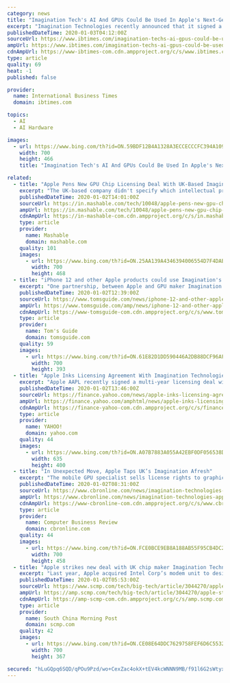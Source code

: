 ```yaml
---
category: news
title: "Imagination Tech's AI And GPUs Could Be Used In Apple's Next-Generation Products"
excerpt: "Imagination Technologies recently announced that it signed a new license agreement with Apple that grants the Cupertino company access to its intellectual property. In 2017, Apple decided to end its relationship with Imagination Technologies and design its own graphics processing chips In its unclear what IP Apple will gain access to as the ..."
publishedDateTime: 2020-01-03T04:12:00Z
sourceUrl: https://www.ibtimes.com/imagination-techs-ai-gpus-could-be-used-apples-next-generation-products-2895366
ampUrl: https://www.ibtimes.com/imagination-techs-ai-gpus-could-be-used-apples-next-generation-products-2895366?amp=1
cdnAmpUrl: https://www-ibtimes-com.cdn.ampproject.org/c/s/www.ibtimes.com/imagination-techs-ai-gpus-could-be-used-apples-next-generation-products-2895366?amp=1
type: article
quality: 69
heat: -1
published: false

provider:
  name: International Business Times
  domain: ibtimes.com

topics:
  - AI
  - AI Hardware

images:
  - url: https://www.bing.com/th?id=ON.59BDF12B4A1328A3ECCECCCFC394A109
    width: 700
    height: 466
    title: "Imagination Tech's AI And GPUs Could Be Used In Apple's Next-Generation Products"

related:
  - title: "Apple Pens New GPU Chip Licensing Deal With UK-Based Imagination Technologies"
    excerpt: "The UK-based company didn't specify which intellectual property this latest agreement covers, but it's believed Imagination's graphics and AI technology could be a big feature for future Apple ... Apple previously used Imagination designed GPU's in its iPhones and iPads, but then announced it would stop using its intellectual property in ..."
    publishedDateTime: 2020-01-02T14:01:00Z
    sourceUrl: https://in.mashable.com/tech/10048/apple-pens-new-gpu-chip-licensing-deal-with-uk-based-imagination-technologies
    ampUrl: https://in.mashable.com/tech/10048/apple-pens-new-gpu-chip-licensing-deal-with-uk-based-imagination-technologies?amp=1
    cdnAmpUrl: https://in-mashable-com.cdn.ampproject.org/c/s/in.mashable.com/tech/10048/apple-pens-new-gpu-chip-licensing-deal-with-uk-based-imagination-technologies?amp=1
    type: article
    provider:
      name: Mashable
      domain: mashable.com
    quality: 101
    images:
      - url: https://www.bing.com/th?id=ON.25AA139A4346394006554D7F4DAB0060
        width: 700
        height: 468
  - title: "iPhone 12 and other Apple products could use Imagination's new GPU"
    excerpt: "One partnership, between Apple and GPU maker Imagination Technologies, ended in 2017 under a dark cloud ... as well as products that relate to the AI and automotive sectors, which may help Apple expand its product range. The ending of Apple and Imagination’s prior agreement (as reported in the Financial Times) caused a lot of tension between ..."
    publishedDateTime: 2020-01-02T12:39:00Z
    sourceUrl: https://www.tomsguide.com/news/iphone-12-and-other-apple-products-could-use-imaginations-new-gpu
    ampUrl: https://www.tomsguide.com/amp/news/iphone-12-and-other-apple-products-could-use-imaginations-new-gpu
    cdnAmpUrl: https://www-tomsguide-com.cdn.ampproject.org/c/s/www.tomsguide.com/amp/news/iphone-12-and-other-apple-products-could-use-imaginations-new-gpu
    type: article
    provider:
      name: Tom's Guide
      domain: tomsguide.com
    quality: 59
    images:
      - url: https://www.bing.com/th?id=ON.61E82D1DD590446A2DB88DCF96AF4EE2
        width: 700
        height: 393
  - title: "Apple Inks Licensing Agreement With Imagination Technologies"
    excerpt: "Apple AAPL recently signed a multi-year licensing deal with chip designer Imagination Technologies Group Plc, its former GPU supplier. The latest deal replaces Imagination ... use the latter’s extensive intellectual property rights related to graphics and AI, which could be the keys to Apple’s initiatives to bring 5G to its flagship ..."
    publishedDateTime: 2020-01-02T13:46:00Z
    sourceUrl: https://finance.yahoo.com/news/apple-inks-licensing-agreement-imagination-130901284.html
    ampUrl: https://finance.yahoo.com/amphtml/news/apple-inks-licensing-agreement-imagination-130901284.html
    cdnAmpUrl: https://finance-yahoo-com.cdn.ampproject.org/c/s/finance.yahoo.com/amphtml/news/apple-inks-licensing-agreement-imagination-130901284.html
    type: article
    provider:
      name: YAHOO!
      domain: yahoo.com
    quality: 44
    images:
      - url: https://www.bing.com/th?id=ON.A07B7883A055A42EBF0DF056538DA464
        width: 635
        height: 400
  - title: "In Unexpected Move, Apple Taps UK’s Imagination Afresh"
    excerpt: "The mobile GPU specialist sells license rights to graphics technologies, AI cores and connectivity IP spanning RF, baseband and software. Apple has been pushing throughout 2019 to bring such technologies under closer control; subsuming part of fellow British chip firm Dialog Semiconductor in April 2019, to agreeing a deal for Intel’s mobile ..."
    publishedDateTime: 2020-01-02T08:31:00Z
    sourceUrl: https://www.cbronline.com/news/imagination-technologies-apple
    ampUrl: https://www.cbronline.com/news/imagination-technologies-apple/amp/
    cdnAmpUrl: https://www-cbronline-com.cdn.ampproject.org/c/s/www.cbronline.com/news/imagination-technologies-apple/amp/
    type: article
    provider:
      name: Computer Business Review
      domain: cbronline.com
    quality: 44
    images:
      - url: https://www.bing.com/th?id=ON.FCE0BCE9EB8A188AB55F95CB4DC25819
        width: 700
        height: 458
  - title: "Apple strikes new deal with UK chip maker Imagination Technologies, reviving lapsed business relationship"
    excerpt: "Last year, Apple acquired Intel Corp’s modem unit to design cellular chips for future devices. Sign up now for our 50% early bird offer from SCMP Research: China AI Report. The all new SCMP China AI Report gives you exclusive first-hand insights and analysis into the latest industry developments, and actionable and objective intelligence ..."
    publishedDateTime: 2020-01-02T05:53:00Z
    sourceUrl: https://www.scmp.com/tech/big-tech/article/3044270/apple-strikes-new-deal-uk-chip-maker-imagination-technologies
    ampUrl: https://amp.scmp.com/tech/big-tech/article/3044270/apple-strikes-new-deal-uk-chip-maker-imagination-technologies
    cdnAmpUrl: https://amp-scmp-com.cdn.ampproject.org/c/s/amp.scmp.com/tech/big-tech/article/3044270/apple-strikes-new-deal-uk-chip-maker-imagination-technologies
    type: article
    provider:
      name: South China Morning Post
      domain: scmp.com
    quality: 42
    images:
      - url: https://www.bing.com/th?id=ON.CE08E64DDC7629758FEF6D6C5532EFCE
        width: 700
        height: 367

secured: "hLuGQpq6SQD/qPOu9Pzd/wo+CexZac4okX+tEV4kcWNNN9MB/f91l6G2sWtyxmq2zbQBaswTNHh/DTlYlCHFcfbGNUQesYYh/1qE14zbebMtRvHTu27B9VNKwdcSfhI7aRmGuWCcfL0jg/q2/2oCdUUesc1g0f9WsEuEDzr2ZkBAm5gIMSlvwAzUrdvtT2phNXij7Pr8YXNLlLMGtcRJMsFaPiflA2zZRQgNrwhpP0UJMDLk829HniusbLLB4sEBjbN7Rq0VGGPMTopC726p6w==;yzw4X6mHVb9iQg9gn1aXdQ=="
---
```


